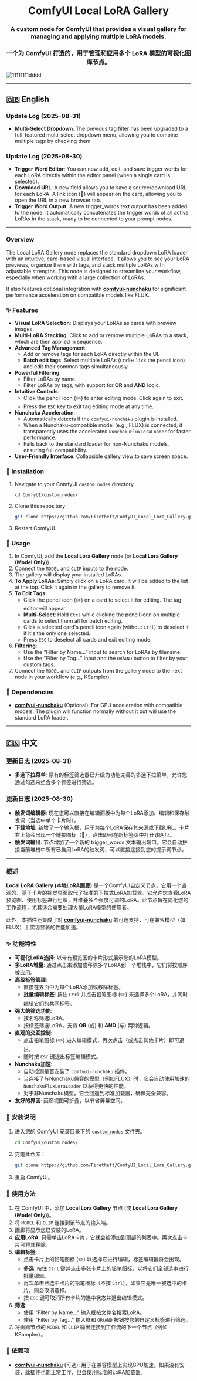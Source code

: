 <div align="center">

# ComfyUI Local LoRA Gallery

### A custom node for ComfyUI that provides a visual gallery for managing and applying multiple LoRA models.

### 一个为 ComfyUI 打造的，用于管理和应用多个 LoRA 模型的可视化图库节点。

</div>

![11111111dddd](https://github.com/user-attachments/assets/df866b42-55c2-42e7-ab1b-ff40061e60b2)

---

## 🇬🇧 English

### Update Log (2025-08-31)
* **Multi-Select Dropdown**: The previous tag filter has been upgraded to a full-featured multi-select dropdown menu, allowing you to combine multiple tags by checking them.

### Update Log (2025-08-30)
* **Trigger Word Editor**: You can now add, edit, and save trigger words for each LoRA directly within the editor panel (when a single card is selected).
* **Download URL**: A new field allows you to save a source/download URL for each LoRA. A link icon (🔗) will appear on the card, allowing you to open the URL in a new browser tab.
* **Trigger Word Output**: A new trigger_words text output has been added to the node. It automatically concatenates the trigger words of all active LoRAs in the stack, ready to be connected to your prompt nodes.

---

### Overview

The Local LoRA Gallery node replaces the standard dropdown LoRA loader with an intuitive, card-based visual interface. It allows you to see your LoRA previews, organize them with tags, and stack multiple LoRAs with adjustable strengths. This node is designed to streamline your workflow, especially when working with a large collection of LoRAs.

It also features optional integration with **[comfyui-nunchaku](https://github.com/nunchaku-tech/comfyui-nunchaku)** for significant performance acceleration on compatible models like FLUX.

### ✨ Features

  * **Visual LoRA Selection**: Displays your LoRAs as cards with preview images.
  * **Multi-LoRA Stacking**: Click to add or remove multiple LoRAs to a stack, which are then applied in sequence.
  * **Advanced Tag Management**:
      * Add or remove tags for each LoRA directly within the UI.
      * **Batch edit tags**: Select multiple LoRAs (`Ctrl+Click` the pencil icon) and edit their common tags simultaneously.
  * **Powerful Filtering**:
      * Filter LoRAs by name.
      * Filter LoRAs by tags, with support for **OR** and **AND** logic.
  * **Intuitive Controls**:
      * Click the pencil icon (✏️) to enter editing mode. Click again to exit.
      * Press the `ESC` key to exit tag editing mode at any time.
  * **Nunchaku Acceleration**:
      * Automatically detects if the `comfyui-nunchaku` plugin is installed.
      * When a Nunchaku-compatible model (e.g., FLUX) is connected, it transparently uses the accelerated `NunchakuFluxLoraLoader` for faster performance.
      * Falls back to the standard loader for non-Nunchaku models, ensuring full compatibility.
  * **User-Friendly Interface**: Collapsible gallery view to save screen space.

### 💾 Installation

1.  Navigate to your ComfyUI `custom_nodes` directory.
    ```bash
    cd ComfyUI/custom_nodes/
    ```
2.  Clone this repository:
    ```bash
    git clone https://github.com/Firetheft/ComfyUI_Local_Lora_Gallery.git
    ```
3.  Restart ComfyUI.

### 📖 Usage

1.  In ComfyUI, add the **Local Lora Gallery** node (or **Local Lora Gallery (Model Only)**).
2.  Connect the `MODEL` and `CLIP` inputs to the node.
3.  The gallery will display your installed LoRAs.
4.  **To Apply LoRAs**: Simply click on a LoRA card. It will be added to the list at the top. Click it again in the gallery to remove it.
5.  **To Edit Tags**:
      * Click the pencil icon (✏️) on a card to select it for editing. The tag editor will appear.
      * **Multi-Select**: Hold `Ctrl` while clicking the pencil icon on multiple cards to select them all for batch editing.
      * Click a selected card's pencil icon again (without `Ctrl`) to deselect it if it's the only one selected.
      * Press `ESC` to deselect all cards and exit editing mode.
6.  **Filtering**:
      * Use the "Filter by Name..." input to search for LoRAs by filename.
      * Use the "Filter by Tag..." input and the `OR`/`AND` button to filter by your custom tags.
7.  Connect the `MODEL` and `CLIP` outputs from the gallery node to the next node in your workflow (e.g., KSampler).

### 🔗 Dependencies

  * **[comfyui-nunchaku](https://github.com/nunchaku-tech/comfyui-nunchaku)** (Optional): For GPU acceleration with compatible models. The plugin will function normally without it but will use the standard LoRA loader.

-----

## 🇨🇳 中文

### 更新日志 (2025-08-31)
* **多选下拉菜单**: 原有的标签筛选器已升级为功能完善的多选下拉菜单，允许您通过勾选来组合多个标签进行筛选。

### 更新日志 (2025-08-30)
* **触发词编辑器**: 现在您可以直接在编辑面板中为每个LoRA添加、编辑和保存触发词（当选中单个卡片时）。
* **下载地址**: 新增了一个输入框，用于为每个LoRA保存其来源或下载URL。卡片右上角会出现一个链接图标（🔗），点击即可在新标签页中打开该网址。
* **触发词输出**: 节点增加了一个新的 trigger_words 文本输出端口。它会自动拼接当前堆栈中所有已启用LoRA的触发词，可以直接连接到您的提示词节点。

---

### 概述

**Local LoRA Gallery (本地LoRA画廊)** 是一个ComfyUI自定义节点，它用一个直观的、基于卡片的视觉界面取代了标准的下拉式LoRA加载器。它允许您查看LoRA预览图、使用标签进行组织，并堆叠多个强度可调的LoRA。此节点旨在简化您的工作流程，尤其适合需要处理大量LoRA模型的使用者。

此外，本插件还集成了对 **[comfyui-nunchaku](https://github.com/nunchaku-tech/comfyui-nunchaku)** 的可选支持，可在兼容模型（如FLUX）上实现显著的性能加速。

### ✨ 功能特性

  * **可视化LoRA选择**: 以带有预览图的卡片形式展示您的LoRA模型。
  * **多LoRA堆叠**: 通过点击来添加或移除多个LoRA到一个堆栈中，它们将按顺序被应用。
  * **高级标签管理**:
      * 直接在界面中为每个LoRA添加或移除标签。
      * **批量编辑标签**: 按住 `Ctrl` 并点击铅笔图标 (✏️) 来选择多个LoRA，并同时编辑它们的共同标签。
  * **强大的筛选功能**:
      * 按名称筛选LoRA。
      * 按标签筛选LoRA，支持 **OR** (或) 和 **AND** (与) 两种逻辑。
  * **直观的交互控制**:
      * 点击铅笔图标 (✏️) 进入编辑模式，再次点击（或点击其他卡片）即可退出。
      * 随时按 `ESC` 键退出标签编辑模式。
  * **Nunchaku加速**:
      * 自动检测是否安装了 `comfyui-nunchaku` 插件。
      * 当连接了与Nunchaku兼容的模型（例如FLUX）时，它会自动使用加速的 `NunchakuFluxLoraLoader` 以获得更快的性能。
      * 对于非Nunchaku模型，它会回退到标准加载器，确保完全兼容。
  * **友好的界面**: 画廊视图可折叠，以节省屏幕空间。

### 💾 安装说明

1.  进入您的 ComfyUI 安装目录下的 `custom_nodes` 文件夹。
    ```bash
    cd ComfyUI/custom_nodes/
    ```
2.  克隆此仓库：
    ```bash
    git clone https://github.com/Firetheft/ComfyUI_Local_Lora_Gallery.git
    ```
3.  重启 ComfyUI。

### 📖 使用方法

1.  在 ComfyUI 中，添加 **Local Lora Gallery** 节点 (或 **Local Lora Gallery (Model Only)**)。
2.  将 `MODEL` 和 `CLIP` 连接到该节点的输入端。
3.  画廊将显示您已安装的LoRA。
4.  **应用LoRA**: 只需单击LoRA卡片，它就会被添加到顶部的列表中。再次点击卡片可将其移除。
5.  **编辑标签**:
      * 点击卡片上的铅笔图标 (✏️) 以选择它进行编辑，标签编辑器将会出现。
      * **多选**: 按住 `Ctrl` 键并点击多张卡片上的铅笔图标，以将它们全部选中进行批量编辑。
      * 再次单击已选中卡片的铅笔图标（不按 `Ctrl`），如果它是唯一被选中的卡片，则会取消选择。
      * 按 `ESC` 键可取消所有卡片的选中状态并退出编辑模式。
6.  **筛选**:
      * 使用 "Filter by Name..." 输入框按文件名搜索LoRA。
      * 使用 "Filter by Tag..." 输入框和 `OR`/`AND` 按钮按您的自定义标签进行筛选。
7.  将画廊节点的 `MODEL` 和 `CLIP` 输出连接到工作流的下一个节点（例如 KSampler）。

### 🔗 依赖项

  * **[comfyui-nunchaku](https://github.com/nunchaku-tech/comfyui-nunchaku)** (可选): 用于在兼容模型上实现GPU加速。如果没有安装，此插件也能正常工作，但会使用标准的LoRA加载器。
